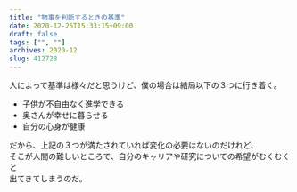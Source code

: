 ```yaml
---
title: "物事を判断するときの基準"
date: 2020-12-25T15:33:15+09:00
draft: false
tags: ["", ""]
archives: 2020-12
slug: 412728
---
```


人によって基準は様々だと思うけど、僕の場合は結局以下の３つに行き着く。
- 子供が不自由なく進学できる
- 奥さんが幸せに暮らせる
- 自分の心身が健康

だから、上記の３つが満たされていれば変化の必要はないのだけれど、  
そこが人間の難しいところで、自分のキャリアや研究についての希望がむくむくと  
出てきてしまうのだ。